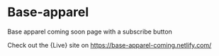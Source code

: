 # Base-apparel

Base apparel coming soon page with a subscribe button

Check out the {Live} site on https://base-apparel-coming.netlify.com/
